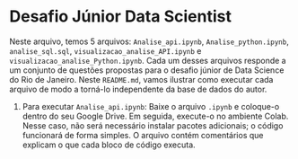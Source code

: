 # Desafio Júnior Data Scientist

Neste arquivo, temos 5 arquivos: `Analise_api.ipynb`, `Analise_python.ipynb`, `analise_sql.sql`, `visualizacao_analise_API.ipynb` e `visualizacao_analise_Python.ipynb`. Cada um desses arquivos responde a um conjunto de questões propostas para o desafio júnior de Data Science do Rio de Janeiro. Neste `README.md`, vamos ilustrar como executar cada arquivo de modo a torná-lo independente da base de dados do autor.

1. Para executar `Analise_api.ipynb`: Baixe o arquivo `.ipynb` e coloque-o dentro do seu Google Drive. Em seguida, execute-o no ambiente Colab. Nesse caso, não será necessário instalar pacotes adicionais; o código funcionará de forma simples. O arquivo contém comentários que explicam o que cada bloco de código executa.

